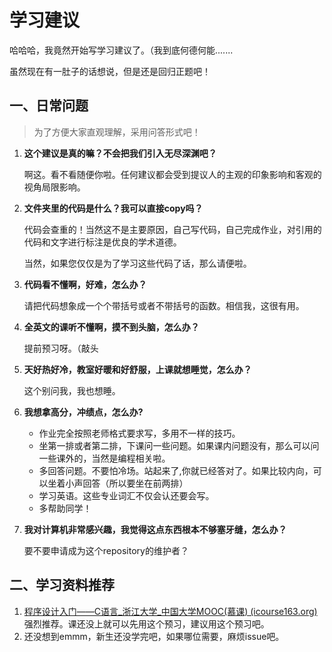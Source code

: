 # 学习建议

哈哈哈，我竟然开始写学习建议了。（我到底何德何能.......

虽然现在有一肚子的话想说，但是还是回归正题吧！

## 一、日常问题

> 为了方便大家直观理解，采用问答形式吧！

1. **这个建议是真的嘛？不会把我们引入无尽深渊吧？**

   啊这。看不看随便你啦。任何建议都会受到提议人的主观的印象影响和客观的视角局限影响。

2. **文件夹里的代码是什么？我可以直接copy吗？**

   代码会查重的！当然这不是主要原因，自己写代码，自己完成作业，对引用的代码和文字进行标注是优良的学术道德。

   当然，如果您仅仅是为了学习这些代码了话，那么请便啦。

3. **代码看不懂啊，好难，怎么办？**

   请把代码想象成一个个带括号或者不带括号的函数。相信我，这很有用。

4. **全英文的课听不懂啊，摸不到头脑，怎么办？**

   提前预习呀。（敲头

5. **天好热好冷，教室好暖和好舒服，上课就想睡觉，怎么办？**

   这个别问我，我也想睡。

6. **我想拿高分，冲绩点，怎么办?**

   - 作业完全按照老师格式要求写，多用不一样的技巧。
   - 坐第一排或者第二排，下课问一些问题。如果课内问题没有，那么可以问一些课外的，当然是编程相关啦。
   - 多回答问题。不要怕冷场。站起来了,你就已经答对了。如果比较内向，可以坐着小声回答（所以要坐在前两排）
   - 学习英语。这些专业词汇不仅会认还要会写。
   - 多帮助同学！

7. **我对计算机非常感兴趣，我觉得这点东西根本不够塞牙缝，怎么办？**

   要不要申请成为这个repository的维护者？

## 二、学习资料推荐

1. [程序设计入门——C语言_浙江大学_中国大学MOOC(慕课) (icourse163.org)](https://www.icourse163.org/course/ZJU-199001?from=searchPage)强烈推荐。课还没上就可以先用这个预习，建议用这个预习吧。
2. 还没想到emmm，新生还没学完吧，如果哪位需要，麻烦issue吧。
